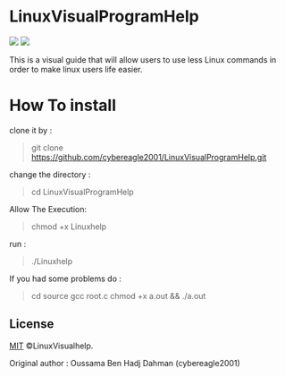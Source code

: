 # LinuxVisualProgramHelp
  <a target="_blank" href="Language" title="Language"><img src="https://img.shields.io/badge/language-C-red"></a>
    <a target="_blank" href="OS" title="OS"><img src="https://img.shields.io/badge/OS-Linux-Green"></a>


This is a visual guide that will allow users to use less Linux commands in order to make linux users life easier.
# How To install
clone it by :
> git clone https://github.com/cybereagle2001/LinuxVisualProgramHelp.git

change the directory :
> cd LinuxVisualProgramHelp

Allow The Execution:
> chmod +x Linuxhelp

run :
> ./Linuxhelp

If you had some problems do :

> cd source
> gcc root.c
> chmod +x a.out && ./a.out

## License

[MIT](https://choosealicense.com/licenses/mit/) ©LinuxVisualhelp.

Original author : Oussama Ben Hadj Dahman (cybereagle2001)
